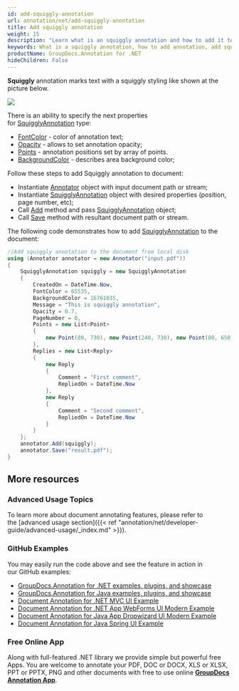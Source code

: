 ```yaml
---
id: add-squiggly-annotation
url: annotation/net/add-squiggly-annotation
title: Add squiggly annotation
weight: 15
description: "Learn what is an squiggly annotation and how to add it to a document programmatically using GroupDocs.Annotation for .NET."
keywords: What is a squiggly annotation, how to add annotation, add squiggly annotation
productName: GroupDocs.Annotation for .NET
hideChildren: False
---
```

**Squiggly** annotation marks text with a squiggly styling like shown at the picture below. 

![](annotation/net/images/add-squiggly-annotation.png)

There is an ability to specify the next properties for [SquigglyAnnotation](https://apireference.groupdocs.com/net/annotation/groupdocs.annotation.models.annotationmodels/squigglyannotation) type:

*   [FontColor](https://apireference.groupdocs.com/annotation/net/groupdocs.annotation.models.annotationmodels/squigglyannotation/properties/fontcolor) - color of annotation text;
*   [Opacity](https://apireference.groupdocs.com/annotation/net/groupdocs.annotation.models.annotationmodels/squigglyannotation/properties/opacity) - allows to set annotation opacity;
*   [Points](https://apireference.groupdocs.com/annotation/net/groupdocs.annotation.models.annotationmodels/squigglyannotation/properties/points) - annotation positions set by array of points.  
*   [BackgroundColor](https://apireference.groupdocs.com/annotation/net/groupdocs.annotation.models.annotationmodels/textfieldannotation/properties/backgroundcolor) - describes area background color;

Follow these steps to add Squiggly annotation to document:

*   Instantiate [Annotator](https://apireference.groupdocs.com/net/annotation/groupdocs.annotation/annotator) object with input document path or stream;
*   Instantiate [SquigglyAnnotation](https://apireference.groupdocs.com/net/annotation/groupdocs.annotation.models.annotationmodels/squigglyannotation) object with desired properties (position, page number, etc);
*   Call [Add](https://apireference.groupdocs.com/net/annotation/groupdocs.annotation/annotator/methods/add) method and pass [SquigglyAnnotation](https://apireference.groupdocs.com/net/annotation/groupdocs.annotation.models.annotationmodels/squigglyannotation) object;
*   Call [Save](https://apireference.groupdocs.com/net/annotation/groupdocs.annotation/annotator/methods/save/index) method with resultant document path or stream.

The following code demonstrates how to add [SquigglyAnnotation](https://apireference.groupdocs.com/net/annotation/groupdocs.annotation.models.annotationmodels/squigglyannotation) to the document:

```csharp
//Add squiggly annotation to the document from local disk
using (Annotator annotator = new Annotator("input.pdf"))
{
	SquigglyAnnotation squiggly = new SquigglyAnnotation
    {
    	CreatedOn = DateTime.Now,
        FontColor = 65535,
        BackgroundColor = 16761035,
        Message = "This is squiggly annotation",
        Opacity = 0.7,
        PageNumber = 0,
        Points = new List<Point>
        {
        	new Point(80, 730), new Point(240, 730), new Point(80, 650), new Point(240, 650)
        },
        Replies = new List<Reply>
        {
        	new Reply
            {
            	Comment = "First comment",
                RepliedOn = DateTime.Now
            },
            new Reply
            {
            	Comment = "Second comment",
                RepliedOn = DateTime.Now
            }
        }
    };
    annotator.Add(squiggly);
    annotator.Save("result.pdf");
}
```

## More resources
### Advanced Usage Topics
To learn more about document annotating features, please refer to the [advanced usage section]({{< ref "annotation/net/developer-guide/advanced-usage/_index.md" >}}).

### GitHub Examples
You may easily run the code above and see the feature in action in our GitHub examples:

*   [GroupDocs.Annotation for .NET examples, plugins, and showcase](https://github.com/groupdocs-annotation/GroupDocs.Annotation-for-.NET)
*   [GroupDocs.Annotation for Java examples, plugins, and showcase](https://github.com/groupdocs-annotation/GroupDocs.Annotation-for-Java)
*   [Document Annotation for .NET MVC UI Example](https://github.com/groupdocs-annotation/GroupDocs.Annotation-for-.NET-MVC)
*   [Document Annotation for .NET App WebForms UI Modern Example](https://github.com/groupdocs-annotation/GroupDocs.Annotation-for-.NET-WebForms)
*   [Document Annotation for Java App Dropwizard UI Modern Example](https://github.com/groupdocs-annotation/GroupDocs.Annotation-for-Java-Dropwizard)
*   [Document Annotation for Java Spring UI Example](https://github.com/groupdocs-annotation/GroupDocs.Annotation-for-Java-Spring)
    

### Free Online App
Along with full-featured .NET library we provide simple but powerful free Apps.
You are welcome to annotate your PDF, DOC or DOCX, XLS or XLSX, PPT or PPTX, PNG and other documents with free to use online **[GroupDocs Annotation App](https://products.groupdocs.app/annotation)**.